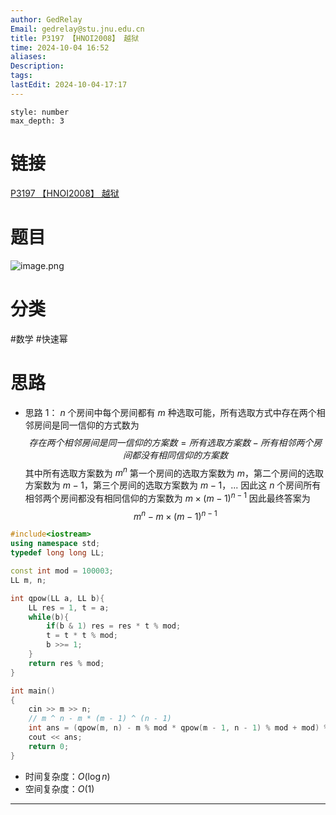 ```yaml
---
author: GedRelay
Email: gedrelay@stu.jnu.edu.cn
title: P3197 【HNOI2008】 越狱
time: 2024-10-04 16:52
aliases: 
Description: 
tags: 
lastEdit: 2024-10-04-17:17
---
```


```toc
style: number
max_depth: 3
```

# 链接
[P3197 【HNOI2008】 越狱](https://www.luogu.com.cn/problem/P3197) 

# 题目
![image.png](https://ged-pic-bed.oss-cn-guangzhou.aliyuncs.com/img/202410041652513.png)


# 分类
#数学 #快速幂 

# 思路
- 思路 1：
${n }$ 个房间中每个房间都有 ${m }$ 种选取可能，所有选取方式中存在两个相邻房间是同一信仰的方式数为
$$
存在两个相邻房间是同一信仰的方案数=所有选取方案数-所有相邻两个房间都没有相同信仰的方案数
$$
其中所有选取方案数为 ${m^{n}  }$ 
第一个房间的选取方案数为 ${m }$，第二个房间的选取方案数为 ${m-1 }$，第三个房间的选取方案数为 ${m-1 }$，...
因此这 ${n }$ 个房间所有相邻两个房间都没有相同信仰的方案数为 ${m\times \left( m-1 \right) ^{n-1}  }$ 
因此最终答案为
$$
m^{n} -m\times \left( m-1 \right) ^{n-1} 
$$


```cpp
#include<iostream>
using namespace std;
typedef long long LL;

const int mod = 100003;
LL m, n;

int qpow(LL a, LL b){
    LL res = 1, t = a;
    while(b){
        if(b & 1) res = res * t % mod;
        t = t * t % mod;
        b >>= 1;
    }
    return res % mod;
}

int main()
{
	cin >> m >> n;
	// m ^ n - m * (m - 1) ^ (n - 1)
	int ans = (qpow(m, n) - m % mod * qpow(m - 1, n - 1) % mod + mod) % mod;
	cout << ans;
	return 0;
}
```


- 时间复杂度：${O\left( \log n \right)  }$ 
- 空间复杂度：${O\left( 1 \right)  }$ 


---

